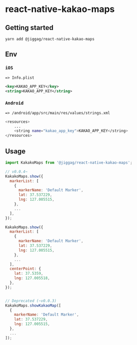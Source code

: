 
# react-native-kakao-maps

## Getting started
`yarn add @jiggag/react-native-kakao-maps`

## Env
### `iOS`
`=> Info.plist`
```xml
<key>KAKAO_APP_KEY</key>
<string>KAKAO_APP_KEY</string>
```
### `Android`
`=> /android/app/src/main/res/values/strings.xml`
```sh
<resources>
    ...
    <string name="kakao_app_key">KAKAO_APP_KEY</string>
</resources>
```

## Usage
```javascript
import KakakoMaps from '@jiggag/react-native-kakao-maps';

// v0.0.4~
KakakoMaps.show({
  markerList: [
    {
      markerName: 'Default Marker',
      lat: 37.537229,
      lng: 127.005515,
    },
    ...
  ],
});

KakakoMaps.show({
  markerList: [
    {
      markerName: 'Default Marker',
      lat: 37.537229,
      lng: 127.005515,
    },
    ...
  ],
  centerPoint: {
    lat: 37.5359,
    lng: 127.005518,
  },
});


// Deprecated (~v0.0.3)
KakakoMaps.showKakaoMap([
  {
    markerName: 'Default Marker',
    lat: 37.537229,
    lng: 127.005515,
  },
  ...
]);
```
